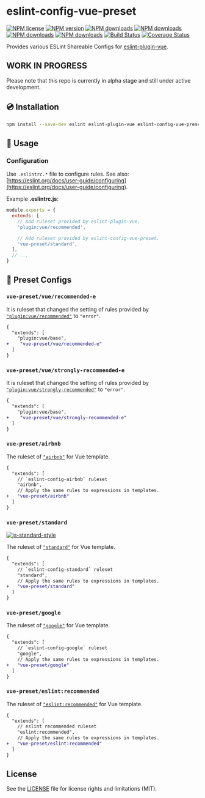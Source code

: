 # eslint-config-vue-preset

[![NPM license](https://img.shields.io/npm/l/eslint-config-vue-preset.svg)](https://www.npmjs.com/package/eslint-config-vue-preset)
[![NPM version](https://img.shields.io/npm/v/eslint-config-vue-preset.svg)](https://www.npmjs.com/package/eslint-config-vue-preset)
[![NPM downloads](https://img.shields.io/npm/dw/eslint-config-vue-preset.svg)](http://www.npmtrends.com/eslint-config-vue-preset)
[![NPM downloads](https://img.shields.io/npm/dm/eslint-config-vue-preset.svg)](http://www.npmtrends.com/eslint-config-vue-preset)
[![NPM downloads](https://img.shields.io/npm/dy/eslint-config-vue-preset.svg)](http://www.npmtrends.com/eslint-config-vue-preset)
[![NPM downloads](https://img.shields.io/npm/dt/eslint-config-vue-preset.svg)](http://www.npmtrends.com/eslint-config-vue-preset)
[![Build Status](https://travis-ci.org/ota-meshi/eslint-config-vue-preset.svg?branch=master)](https://travis-ci.org/ota-meshi/eslint-config-vue-preset)
[![Coverage Status](https://coveralls.io/repos/github/ota-meshi/eslint-config-vue-preset/badge.svg?branch=master)](https://coveralls.io/github/ota-meshi/eslint-config-vue-preset?branch=master)

Provides various ESLint Shareable Configs for [eslint-plugin-vue](https://github.com/vuejs/eslint-plugin-vue).

## WORK IN PROGRESS

Please note that this repo is currently in alpha stage and still under active development.

## :cd: Installation

```bash
npm install --save-dev eslint eslint-plugin-vue eslint-config-vue-preset
```

## :book: Usage

### Configuration

Use `.eslintrc.*` file to configure rules. See also: [https://eslint.org/docs/user-guide/configuring](https://eslint.org/docs/user-guide/configuring).

Example **.eslintrc.js**:

```js
module.exports = {
  extends: [
    // Add ruleset provided by eslint-plugin-vue.
    'plugin:vue/recommended',

    // Add ruleset provided by eslint-config-vue-preset.
    'vue-preset/standard',
  ],
  // ...
}
```

## :wrench: Preset Configs

### `vue-preset/vue/recommended-e`

It is ruleset that changed the setting of rules provided by [`"plugin:vue/recommended"`](https://eslint.vuejs.org/rules/#priority-c-recommended-minimizing-arbitrary-choices-and-cognitive-overhead) to `"error"`.

```diff
{
  "extends": [
    "plugin:vue/base",
+    "vue-preset/vue/recommended-e"
  ]
}
```

### `vue-preset/vue/strongly-recommended-e`

It is ruleset that changed the setting of rules provided by [`"plugin:vue/strongly-recommended"`](https://eslint.vuejs.org/rules/#priority-b-strongly-recommended-improving-readability) to `"error"`.

```diff
{
  "extends": [
    "plugin:vue/base",
+    "vue-preset/vue/strongly-recommended-e"
  ]
}
```

### `vue-preset/airbnb`

The ruleset of [`"airbnb"`](https://github.com/airbnb/javascript/tree/master/packages/eslint-config-airbnb) for Vue template.

```diff
{
  "extends": [
    // `eslint-config-airbnb` ruleset
    "airbnb",
    // Apply the same rules to expressions in templates.
+   "vue-preset/airbnb"
  ]
}
```

### `vue-preset/standard`

[![js-standard-style](https://cdn.rawgit.com/standard/standard/master/badge.svg)](http://standardjs.com)

The ruleset of [`"standard"`](https://github.com/standard/eslint-config-standard) for Vue template.

```diff
{
  "extends": [
    // `eslint-config-standard` ruleset
    "standard",
    // Apply the same rules to expressions in templates.
+   "vue-preset/standard"
  ]
}
```

### `vue-preset/google`

The ruleset of [`"google"`](https://github.com/google/eslint-config-google) for Vue template.

```diff
{
  "extends": [
    // `eslint-config-google` ruleset
    "google",
    // Apply the same rules to expressions in templates.
+   "vue-preset/google"
  ]
}
```

### `vue-preset/eslint:recommended`

The ruleset of [`"eslint:recommended"`](https://eslint.org/docs/user-guide/configuring#using-eslintrecommended) for Vue template.

```diff
{
  "extends": [
    // eslint recommended ruleset
    "eslint:recommended",
    // Apply the same rules to expressions in templates.
+   "vue-preset/eslint:recommended"
  ]
}
```

## License

See the [LICENSE](LICENSE) file for license rights and limitations (MIT).
